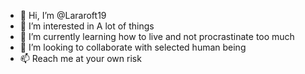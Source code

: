 - 👋 Hi, I’m @Lararoft19
- 👀 I’m interested in A lot of things
- 🌱 I’m currently learning how to live and not procrastinate too much
- 💞️ I’m looking to collaborate with selected human being
- 📫 Reach me at your own risk 

<!---
Lararoft19/Lararoft19 is a ✨ special ✨ repository because its `README.md` (this file) appears on your GitHub profile.
You can click the Preview link to take a look at your changes.
--->
